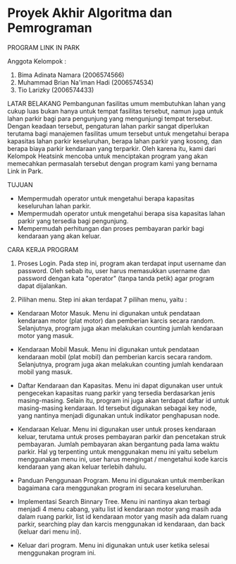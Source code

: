 # Proyek Akhir Algoritma dan Pemrograman

PROGRAM LINK IN PARK 

Anggota Kelompok :
1. Bima Adinata Namara (2006574566)
2. Muhammad Brian Na'iman Hadi (2006574534)
3. Tio Larizky (2006574433)


LATAR BELAKANG
Pembangunan fasilitas umum membutuhkan lahan yang cukup luas bukan hanya untuk tempat 
fasilitas tersebut, namun juga untuk lahan parkir bagi para pengunjung yang mengunjungi tempat 
tersebut. Dengan keadaan tersebut, pengaturan lahan parkir sangat diperlukan terutama bagi 
manajemen fasilitas umum tersebut untuk mengetahui berapa kapasitas lahan parkir keseluruhan, 
berapa lahan parkir yang kosong, dan berapa biaya parkir kendaraan yang terparkir. Oleh karena itu, 
kami dari Kelompok Heatsink mencoba untuk menciptakan program yang akan memecahkan 
permasalah tersebut dengan program kami yang bernama Link in Park. 


TUJUAN
- Mempermudah operator untuk mengetahui berapa kapasitas keseluruhan lahan parkir.
- Mempermudah operator untuk mengetahui berapa sisa kapasitas lahan parkir yang tersedia bagi 
  pengunjung.
- Mempermudah perhitungan dan proses pembayaran parkir bagi kendaraan yang akan keluar.


CARA KERJA PROGRAM
1. Proses Login. Pada step ini, program akan terdapat input username dan password. Oleh sebab itu, 
   user harus memasukkan username dan password dengan kata "operator" (tanpa tanda petik) agar program 
   dapat dijalankan.
   
2. Pilihan menu. Step ini akan terdapat 7 pilihan menu, yaitu :
  - Kendaraan Motor Masuk. Menu ini digunakan untuk pendataan kendaraan motor (plat motor) dan pemberian karcis
    secara random. Selanjutnya, program juga akan melakukan counting jumlah kendaraan motor yang masuk.
    
  - Kendaraan Mobil Masuk. Menu ini digunakan untuk pendataan kendaraan mobil (plat mobil) dan pemberian karcis
    secara random. Selanjutnya, program juga akan melakukan counting jumlah kendaraan mobil yang masuk.
    
  - Daftar Kendaraan dan Kapasitas. Menu ini dapat digunakan user untuk pengecekan kapasitas ruang parkir yang tersedia berdasarkan jenis masing-masing.     Selain itu, program ini juga akan terdapat daftar id untuk masing-masing kendaraan. Id tersebut digunakan sebagai key node, yang nantinya menjadi         digunakan untuk indikator penghapusan node.
  
  - Kendaraan Keluar. Menu ini digunakan user untuk proses kendaraan keluar, terutama untuk proses pembayaran parkir dan pencetakan struk pembayaran.         Jumlah pembayaran akan bergantung pada lama waktu parkir. Hal yg terpenting untuk menggunakan menu ini yaitu sebelum menggunakan menu ini, user harus     mengingat / mengetahui kode karcis kendaraan yang akan keluar terlebih dahulu.

  - Panduan Penggunaan Program. Menu ini digunakan untuk memberikan bagaimana cara menggunakan program ini secara keseluruhan.
  
  - Implementasi Search Binnary Tree. Menu ini nantinya akan terbagi menjadi 4 menu cabang, yaitu list id kendaraan motor yang masih ada dalam ruang
    parkir, list id kendaraan motor yang masih ada dalam ruang parkir, searching play dan karcis menggunakan id kendaraan, dan back (keluar dari menu
    ini).
    
  - Keluar dari program. Menu ini digunakan untuk user ketika selesai menggunakan program ini.

